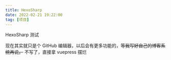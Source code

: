 ```yaml
---
title: HexoSharp
date: 2022-02-21 19:22:00
tag: [项目]
---
```

HexoSharp 测试

<!--more-->

现在其实就只是个 GitHub 编辑器，以后会有更多功能的，~~等我写好自己的博客系统再说。~~ 不写了，直接拿 vuepress 摆烂
